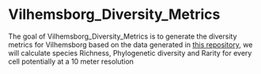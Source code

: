 
<!-- README.md is generated from README.Rmd. Please edit that file -->

# Vilhemsborg_Diversity_Metrics

<!-- badges: start -->
<!-- badges: end -->

The goal of Vilhemsborg_Diversity_Metrics is to generate the diversity
metrics for Vilhemsborg based on the data generated in [this
repository](https://github.com/Sustainscapes/Targets_vilhelmsborg_community),
we will calculate species Richness, Phylogenetic diversity and Rarity
for every cell potentially at a 10 meter resolution
